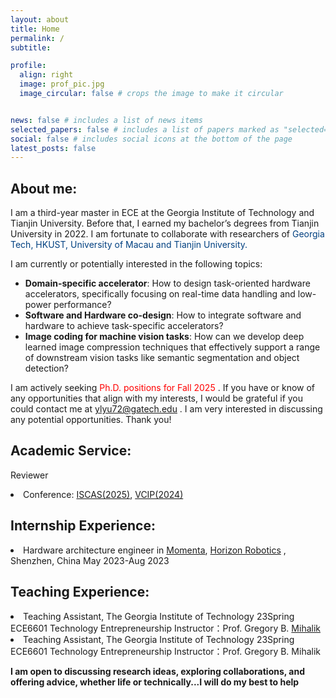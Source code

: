 ```yaml
---
layout: about
title: Home
permalink: /
subtitle: 

profile:
  align: right
  image: prof_pic.jpg
  image_circular: false # crops the image to make it circular


news: false # includes a list of news items
selected_papers: false # includes a list of papers marked as "selected={true}"
social: false # includes social icons at the bottom of the page
latest_posts: false
---
```



## About me: 


I am a third-year master in ECE at the Georgia Institute of Technology and Tianjin University. Before that, I earned my bachelor’s degrees from Tianjin University in 2022. I am fortunate to collaborate with researchers of   <span style="color:#004080"> Georgia Tech, HKUST, University of Macau and Tianjin University.  </span>




I am currently or potentially interested in the following topics:

* **Domain-specific accelerator**: How to design task-oriented hardware accelerators, specifically focusing on real-time data handling and low-power performance?
* **Software and Hardware co-design**: How to integrate software and hardware to achieve task-specific accelerators?
* **Image coding for machine vision tasks**: How can we develop deep learned image compression techniques that effectively support a range of downstream vision tasks like semantic segmentation and object detection?

I am actively seeking <span  style="color:red"> Ph.D. positions for Fall 2025 </span>. If you have or know of any opportunities that align with my interests, I would be grateful if you could contact me at <a href="mailto:ylyu72@gatech.edu">ylyu72@gatech.edu </a>. I am very interested in discussing any potential opportunities. Thank you!


## Academic Service:

Reviewer

<li> Conference:  <a href="https://2025.ieee-iscas.org/"> ISCAS(2025)</a>, <a href="https://www.vcip2024.org/">VCIP(2024)</a>
  </li>


## Internship Experience:

<li> Hardware architecture engineer in  <a href="https://www.momenta.cn/"> Momenta</a>, <a href="https://en.horizon.auto/">Horizon Robotics</a> , Shenzhen, China May 2023-Aug 2023
  </li>


## Teaching Experience:

<li>Teaching Assistant, The Georgia Institute of Technology    23Spring
ECE6601 Technology Entrepreneurship  Instructor：Prof. Gregory B.  <a href="https://ece.gatech.edu/directory/gregory-mihalik"> Mihalik</a>
  </li>

<li>Teaching Assistant, The Georgia Institute of Technology    23Spring
ECE6601 Technology Entrepreneurship                 Instructor：Prof. Gregory B. Mihalik </li>

**I am open to discussing research ideas, exploring collaborations, and offering advice, whether life or technically...I will do my best to help**
  <!-- Google Calendar Appointment Scheduling begin -->
<link href="https://calendar.google.com/calendar/scheduling-button-script.css" rel="stylesheet">

<style>
 .qxCTlb{
  display:block;margin:0 auto
 }
</style>
<script src="https://calendar.google.com/calendar/scheduling-button-script.js" async></script>
<script>
(function() {
  var target = document.currentScript;
  window.addEventListener('load', function() {
    calendar.schedulingButton.load({
      url: 'https://calendar.google.com/calendar/appointments/schedules/AcZssZ3XcmCqU_E4LqAYMcoFSQOJ-LcWAIVoL0JUja9LiHQ3366ju7WsMhPRUtSfqfAQXjuPaHizPUr3?gv=true',
      color: '#3F51B5',
      label: "Book an appointment with Kevin Lyu ",
      target,
    });
  });
})();
</script>
<!-- end Google Calendar Appointment Scheduling -->